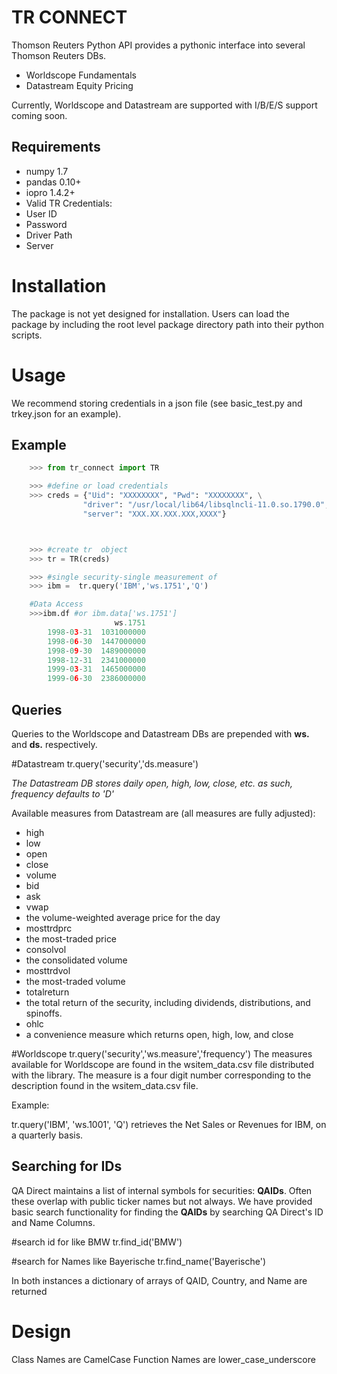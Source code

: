 TR CONNECT
======

Thomson Reuters Python API provides a pythonic interface into several Thomson Reuters DBs.

 * Worldscope Fundamentals
 * Datastream Equity Pricing


Currently, Worldscope and Datastream are supported with I/B/E/S support coming soon.

Requirements
------------

* numpy 1.7
* pandas 0.10+
* iopro 1.4.2+
* Valid TR Credentials:
 * User ID
 * Password
 * Driver Path
 * Server



Installation
============

The package is not yet designed for installation.  Users can load the package by including the root level package directory path into their python scripts.

Usage
=====
We recommend storing credentials in a json file (see basic_test.py and trkey.json for an example).

Example
------------------
```python
    >>> from tr_connect import TR

    >>> #define or load credentials
    >>> creds = {"Uid": "XXXXXXXX", "Pwd": "XXXXXXXX", \
                "driver": "/usr/local/lib64/libsqlncli-11.0.so.1790.0", \
                "server": "XXX.XX.XXX.XXX,XXXX"}



    >>> #create tr  object
    >>> tr = TR(creds)

    >>> #single security-single measurement of 
    >>> ibm =  tr.query('IBM','ws.1751','Q')

    #Data Access
    >>>ibm.df #or ibm.data['ws.1751']
                       ws.1751
        1998-03-31  1031000000
        1998-06-30  1447000000
        1998-09-30  1489000000
        1998-12-31  2341000000
        1999-03-31  1465000000
        1999-06-30  2386000000

```

Queries
-------
Queries to the Worldscope and Datastream DBs are prepended with **ws.** and **ds.** respectively.

#Datastream
tr.query('security','ds.measure')

*The Datastream DB stores daily open, high, low, close, etc.  as such, frequency defaults to 'D'*

Available measures from Datastream are (all measures are fully adjusted):

* high
* low
* open
* close
* volume
* bid
* ask
* vwap
 * the volume-weighted average price for the day
* mosttrdprc
 * the most-traded price
* consolvol
 * the consolidated volume
* mosttrdvol
 * the most-traded volume
* totalreturn
 * the total return of the security, including dividends, distributions, and spinoffs.
* ohlc 
 * a convenience measure which returns open, high, low, and close



#Worldscope
tr.query('security','ws.measure','frequency')
The measures available for Worldscope are found in the wsitem_data.csv file distributed with the library. The measure is a four digit number corresponding to the description found in the wsitem_data.csv file. 

Example:

tr.query('IBM', 'ws.1001', 'Q') retrieves the Net Sales or Revenues for IBM, on a quarterly basis.


Searching for IDs
-----------------
QA Direct maintains a list of internal symbols for securities: **QAIDs**.  Often these overlap with public ticker names but not always.  We have provided basic search functionality for finding the **QAIDs** by searching QA Direct's ID and Name Columns.

#search id for like BMW
tr.find_id('BMW') 

#search for Names like Bayerische
tr.find_name('Bayerische')

In both instances a dictionary of arrays of QAID, Country, and Name are returned

Design
======
Class Names are CamelCase
Function Names are lower_case_underscore

